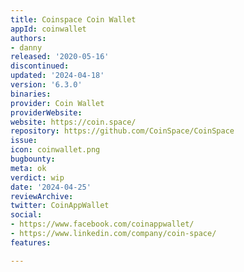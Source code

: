 ```yaml
---
title: Coinspace Coin Wallet
appId: coinwallet
authors:
- danny
released: '2020-05-16'
discontinued: 
updated: '2024-04-18'
version: '6.3.0'
binaries: 
provider: Coin Wallet
providerWebsite: 
website: https://coin.space/
repository: https://github.com/CoinSpace/CoinSpace
issue: 
icon: coinwallet.png
bugbounty: 
meta: ok
verdict: wip
date: '2024-04-25'
reviewArchive: 
twitter: CoinAppWallet
social:
- https://www.facebook.com/coinappwallet/
- https://www.linkedin.com/company/coin-space/
features: 

---
```


